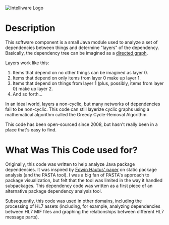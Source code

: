 ![Intelliware Logo](http://www.intelliware.com/wp-content/uploads/intelliware-logo.png "Intelliware Software Development")

# Description

This software component is a small Java module used to analyze a set of dependencies
between things and determine "layers" of the dependency. Basically, the dependency 
tree can be imagined as a [directed graph](https://en.wikipedia.org/wiki/Directed_graph).

Layers work like this: 

1. Items that depend on no other things can be imagined as layer 0.
2. Items that depend on only items from layer 0 make up layer 1.
3. Items that depend on things from layer 1 (plus, possibly, items from layer 0) make up
layer 2.
4. And so forth...

In an ideal world, layers a non-cyclic, but many networks of dependencies fail to be 
non-cyclic. This code can still layerize cyclic graphs using a mathematical algorithm 
called the Greedy Cycle-Removal Algorithm. 

This code has been open-sourced since 2008, but hasn't really been in a place that's 
easy to find.

# What Was This Code used for?

Originally, this code was written to help analyze Java package dependencies.  It was 
inspired by [Edwin Hautus' paper](http://ehautus.home.xs4all.nl/papers/PASTA.pdf) on 
static package analysis (and the PASTA tool). I was a big fan of PASTA's approach to 
package visualization, but felt that the tool was limited in the way it handled 
subpackages. This dependency code was written as a first piece of an alternative 
package dependency analysis tool.

Subsequently, this code was used in other domains, including the processing of HL7 
assets (including, for example, analyzing dependencies between HL7 MIF files and 
graphing the relationships between different HL7 message parts).

